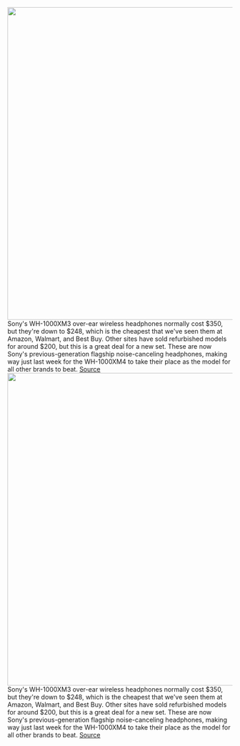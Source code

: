 <img src='https://cdn.vox-cdn.com/thumbor/DROy458EN3X3zDXlYvleiYhahLc=/0x0:2040x1360/1200x800/filters:focal(857x517:1183x843)/cdn.vox-cdn.com/uploads/chorus_image/image/67186565/jbareham_180823_2895_0075.0.jpg' width='700px' /><br/>
Sony's WH-1000XM3 over-ear wireless headphones normally cost $350, but they're down to $248, which is the cheapest that we've seen them at Amazon, Walmart, and Best Buy. Other sites have sold refurbished models for around $200, but this is a great deal for a new set. These are now Sony's previous-generation flagship noise-canceling headphones, making way just last week for the WH-1000XM4 to take their place as the model for all other brands to beat.
<a href='https://www.theverge.com/good-deals/2020/8/11/21363246/sony-wh1000xm3-wireless-noise-canceling-headphones-deal-sale-discount-amazon-best-buy-walmart'> Source <a/><img src='https://cdn.vox-cdn.com/thumbor/DROy458EN3X3zDXlYvleiYhahLc=/0x0:2040x1360/1200x800/filters:focal(857x517:1183x843)/cdn.vox-cdn.com/uploads/chorus_image/image/67186565/jbareham_180823_2895_0075.0.jpg' width='700px' /><br/>
Sony's WH-1000XM3 over-ear wireless headphones normally cost $350, but they're down to $248, which is the cheapest that we've seen them at Amazon, Walmart, and Best Buy. Other sites have sold refurbished models for around $200, but this is a great deal for a new set. These are now Sony's previous-generation flagship noise-canceling headphones, making way just last week for the WH-1000XM4 to take their place as the model for all other brands to beat.
<a href='https://www.theverge.com/good-deals/2020/8/11/21363246/sony-wh1000xm3-wireless-noise-canceling-headphones-deal-sale-discount-amazon-best-buy-walmart'> Source <a/>